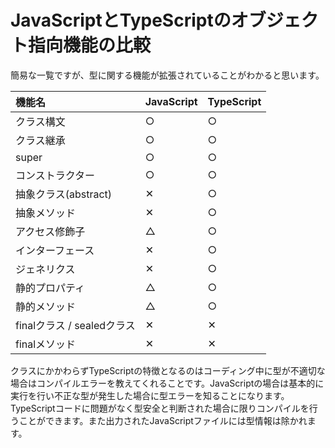 # JavaScriptとTypeScriptのオブジェクト指向機能の比較

簡易な一覧ですが、型に関する機能が拡張されていることがわかると思います。

| 機能名 | JavaScript | TypeScript |
| :--- | :--- | :--- |
| クラス構文 | ○ | ○ |
| クラス継承 | ○ | ○ |
| super | ○ | ○ |
| コンストラクター | ○ | ○ |
| 抽象クラス\(abstract\) | ✕ | ○ |
| 抽象メソッド | ✕ | ○ |
| アクセス修飾子 | △ | ○ |
| インターフェース | ✕ | ○ |
| ジェネリクス | ✕ | ○ |
| 静的プロパティ | △ | ○ |
| 静的メソッド | △ | ○ |
| finalクラス / sealedクラス | ✕ | ✕ |
| finalメソッド | ✕ | ✕ |

クラスにかかわらずTypeScriptの特徴となるのはコーディング中に型が不適切な場合はコンパイルエラーを教えてくれることです。JavaScriptの場合は基本的に実行を行い不正な型が発生した場合に型エラーを知ることになります。TypeScriptコードに問題がなく型安全と判断された場合に限りコンパイルを行うことができます。また出力されたJavaScriptファイルには型情報は除かれます。

